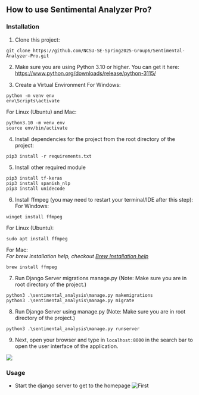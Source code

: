 <a name="exec"></a>
## How to use Sentimental Analyzer Pro?
### Installation
1. Clone this project:
```
git clone https://github.com/NCSU-SE-Spring2025-Group6/Sentimental-Analyzer-Pro.git
```
2. Make sure you are using Python 3.10 or higher. You can get it here: https://www.python.org/downloads/release/python-3115/

3. Create a Virtual Environment
For Windows:
```
python -m venv env
env\Scripts\activate
```

For Linux (Ubuntu) and Mac:
```
python3.10 -m venv env
source env/bin/activate
```

4. Install dependencies for the project from the root directory of the project:
```
pip3 install -r requirements.txt
```
5. Install other required module
```
pip3 install tf-keras
pip3 install spanish_nlp
pip3 install unidecode
```
6. Install ffmpeg (you may need to restart your terminal/IDE after this step):
For Windows:  
```
winget install ffmpeg
```  
For Linux (Ubuntu):  
```
sudo apt install ffmpeg
```  
For Mac:  
*For brew installation help, checkout [Brew Installation help](https://www.digitalocean.com/community/tutorials/how-to-install-and-use-homebrew-on-macos)*
```
brew install ffmpeg
```   
7. Run Django Server migrations manage.py (Note: Make sure you are in root directory of the project.)
```
python3 .\sentimental_analysis\manage.py makemigrations
python3 .\sentimental_analysis\manage.py migrate
```
8. Run Django Server using manage.py (Note: Make sure you are in root directory of the project.)
```
python3 .\sentimental_analysis\manage.py runserver
```
9. Next, open your browser and type in `localhost:8000` in the search bar to open the user interface of the application.

![](https://media.giphy.com/media/AgrfqPt5AyiTm/giphy.gif)

### Usage

<a name="usecases"></a>
- Start the django server to get to the homepage
![First](https://github.com/ychen-207523/Sentimental-Analyzer-Pro/blob/master/assets/gifs/Startup.gif)
